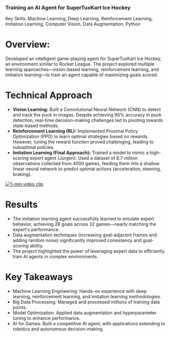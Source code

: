 ### Training an AI Agent for SuperTuxKart Ice Hockey
Key Skills: Machine Learning, Deep Learning, Reinforcement Learning, Imitation Learning, Computer Vision, Data Augmentation, Python

# Overview:
Developed an intelligent game-playing agent for SuperTuxKart Ice Hockey, an environment similar to Rocket League. The project explored multiple learning approaches—vision-based learning, reinforcement learning, and imitation learning—to train an agent capable of maximizing goals scored.

# Technical Approach
- **Vision Learning:** Built a Convolutional Neural Network (CNN) to detect and track the puck in images. Despite achieving 90% accuracy in puck detection, real-time decision-making challenges led to pivoting towards state-based methods.
- **Reinforcement Learning (RL):** Implemented Proximal Policy Optimization (PPO) to learn optimal strategies based on rewards. However, tuning the reward function proved challenging, leading to suboptimal policies.
- **Imitation Learning (Final Approach):** Trained a model to mimic a high-scoring expert agent (Jurgen). Used a dataset of 8.7 million observations collected from 4000 games, feeding them into a shallow linear neural network to predict optimal actions (acceleration, steering, braking).

[![1-min video clip](https://github.com/user-attachments/assets/9873b547-6ef4-4d04-b8bf-3e5edbfbb638)](https://github.com/user-attachments/assets/9873b547-6ef4-4d04-b8bf-3e5edbfbb638)



# Results
- The imitation learning agent successfully learned to emulate expert behavior, achieving 28 goals across 32 games—nearly matching the expert's performance.
- Data augmentation techniques (increasing goal-adjacent frames and adding random noise) significantly improved consistency and goal-scoring ability.
- The project highlighted the power of leveraging expert data to efficiently train AI agents in complex environments.

# Key Takeaways
- Machine Learning Engineering: Hands-on experience with deep learning, reinforcement learning, and imitation learning methodologies.
- Big Data Processing: Managed and processed millions of training data points.
- Model Optimization: Applied data augmentation and hyperparameter tuning to enhance performance.
- AI for Games: Built a competitive AI agent, with applications extending to robotics and autonomous decision-making.
